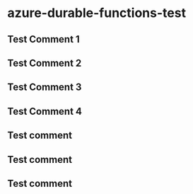 # azure-durable-functions-test

## Test Comment 1
## Test Comment 2
## Test Comment 3
## Test Comment 4
## Test comment
## Test comment
## Test comment
